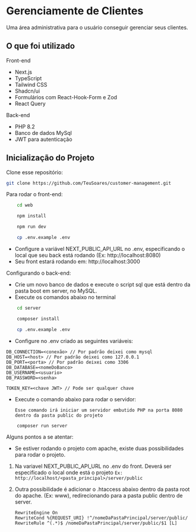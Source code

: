 # Gerenciamente de Clientes

Uma área administrativa para o usuário conseguir gerenciar seus clientes.

## O que foi utilizado

Front-end
* Next.js
* TypeScript
* Tailwind CSS
* Shadcn/ui
* Formulários com React-Hook-Form e Zod
* React Query

Back-end
* PHP 8.2
* Banco de dados MySql
* JWT para autenticação

## Inicialização do Projeto

Clone esse repositório:

```bash
git clone https://github.com/TeuSoares/customer-management.git
```	

Para rodar o front-end:
```bash
    cd web
```
```bash
    npm install
```
```bash
    npm run dev
```
```bash
    cp .env.example .env
```
- Configure a variável NEXT_PUBLIC_API_URL no .env, especificando o local que seu back está rodando (Ex: http://localhost:8080)
- Seu front estará rodando em: http://localhost:3000

Configurando o back-end:

- Crie um novo banco de dados e execute o script sql que está dentro da pasta boot em server, no MySQL.
- Execute os comandos abaixo no terminal
```bash
    cd server
```
```bash
    composer install
```
```bash
    cp .env.example .env
```
- Configure no .env criado as seguintes variáveis:
```
DB_CONNECTION=<conexão> // Por padrão deixei como mysql
DB_HOST=<host> // Por padrão deixei como 127.0.0.1
DB_PORT=<porta> // Por padrão deixei como 3306
DB_DATABASE=<nomeDoBanco>
DB_USERNAME=<usuario>
DB_PASSWORD=<senha>

TOKEN_KEY=<chave JWT> // Pode ser qualquer chave
```
- Execute o comando abaixo para rodar o servidor: 
  
    ``Esse comando irá iniciar um servidor embutido PHP na porta 8080 dentro da pasta public do projeto``
    
```bash
    composer run server
```

Alguns pontos a se atentar:
- Se estiver rodando o projeto com apache, existe duas possibilidades para rodar o projeto.

1. Na variavel NEXT_PUBLIC_API_URL no .env do front. Deverá ser especificado o local onde está o projeto
  ``Ex: http://localhost/<pasta_principal>/server/public``

2. Outra possibilidade é adicionar o .htaccess abaixo dentro da pasta root do apache. (Ex: www), redirecionando para a pasta public dentro de server.
   
    ```
    RewriteEngine On
    RewriteCond %{REQUEST_URI} !^/nomeDaPastaPrincipal/server/public/
    RewriteRule ^(.*)$ /nomeDaPastaPrincipal/server/public/$1 [L]
    ```